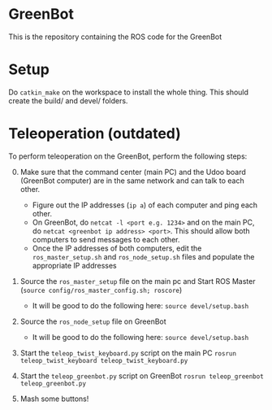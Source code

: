 # GreenBot

This is the repository containing the ROS code for the GreenBot

# Setup

Do `catkin_make` on the workspace to install the whole thing. This should create the build/ and devel/ folders.

# Teleoperation (outdated)

To perform teleoperation on the GreenBot, perform the following steps:

0. Make sure that the command center (main PC) and the Udoo board (GreenBot computer) are in the same network and can talk to each other.
   * Figure out the IP addresses (`ip a`) of each computer and ping each other.
   * On GreenBot, do `netcat -l <port e.g. 1234>` and on the main PC, do `netcat <greenbot ip address> <port>`. This should allow both computers to send messages to each other.
   * Once the IP addresses of both computers, edit the `ros_master_setup.sh` and `ros_node_setup.sh` files and populate the appropriate IP addresses
 
1. Source the `ros_master_setup` file on the main pc and Start ROS Master (`source config/ros_master_config.sh; roscore`)
   * It will be good to do the following here: `source devel/setup.bash`
   
3. Source the `ros_node_setup` file on GreenBot
   * It will be good to do the following here: `source devel/setup.bash`
  
4. Start the `teleop_twist_keyboard.py` script on the main PC `rosrun teleop_twist_keyboard teleop_twist_keyboard.py`

5. Start the `teleop_greenbot.py` script on GreenBot `rosrun teleop_greenbot teleop_greenbot.py`

6. Mash some buttons!
